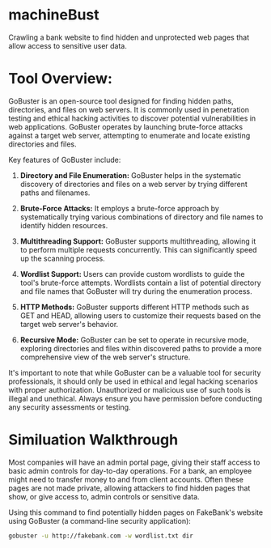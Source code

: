 # machineBust
Crawling a bank website to find hidden and unprotected web pages that allow access to sensitive user data.

# Tool Overview:

GoBuster is an open-source tool designed for finding hidden paths, directories, and files on web servers. It is commonly used in penetration testing and ethical hacking activities to discover potential vulnerabilities in web applications. GoBuster operates by launching brute-force attacks against a target web server, attempting to enumerate and locate existing directories and files.

Key features of GoBuster include:

1. **Directory and File Enumeration:** GoBuster helps in the systematic discovery of directories and files on a web server by trying different paths and filenames.

2. **Brute-Force Attacks:** It employs a brute-force approach by systematically trying various combinations of directory and file names to identify hidden resources.

3. **Multithreading Support:** GoBuster supports multithreading, allowing it to perform multiple requests concurrently. This can significantly speed up the scanning process.

4. **Wordlist Support:** Users can provide custom wordlists to guide the tool's brute-force attempts. Wordlists contain a list of potential directory and file names that GoBuster will try during the enumeration process.

5. **HTTP Methods:** GoBuster supports different HTTP methods such as GET and HEAD, allowing users to customize their requests based on the target web server's behavior.

6. **Recursive Mode:** GoBuster can be set to operate in recursive mode, exploring directories and files within discovered paths to provide a more comprehensive view of the web server's structure.

It's important to note that while GoBuster can be a valuable tool for security professionals, it should only be used in ethical and legal hacking scenarios with proper authorization. Unauthorized or malicious use of such tools is illegal and unethical. Always ensure you have permission before conducting any security assessments or testing.

# Similuation Walkthrough

Most companies will have an admin portal page, giving their staff access to basic admin controls for day-to-day operations. For a bank, an employee might need to transfer money to and from client accounts. Often these pages are not made private, allowing attackers to find hidden pages that show, or give access to, admin controls or sensitive data.

Using this command to find potentially hidden pages on FakeBank's website using GoBuster (a command-line security application):

```bash
gobuster -u http://fakebank.com -w wordlist.txt dir
```





